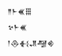 <div class='block'>
<div class='line'>𒈫𒈨𒌍𒑆</div>
<div class='line'>𒆳𒈨𒌍</div>
<div class='line'>𒁹𒁲𒈬𒂗𒆷𒄯</div>
</div>